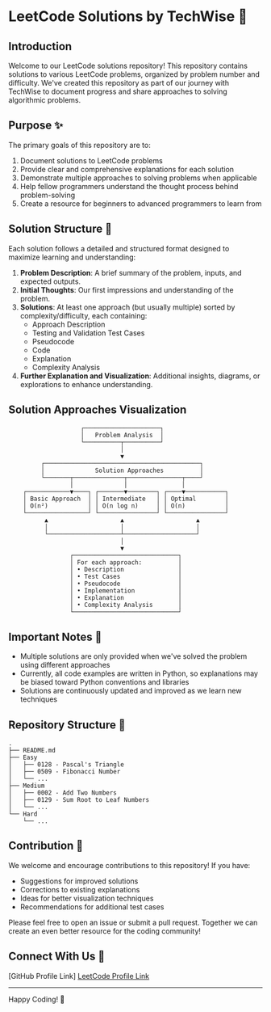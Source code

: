 # LeetCode Solutions by TechWise 🚀

## Introduction

Welcome to our LeetCode solutions repository! This repository contains solutions to various LeetCode problems, organized by problem number and difficulty. We've created this repository as part of our journey with TechWise to document progress and share approaches to solving algorithmic problems.

## Purpose ✨

The primary goals of this repository are to:

1. Document solutions to LeetCode problems
2. Provide clear and comprehensive explanations for each solution
3. Demonstrate multiple approaches to solving problems when applicable
4. Help fellow programmers understand the thought process behind problem-solving
5. Create a resource for beginners to advanced programmers to learn from

## Solution Structure 📝

Each solution follows a detailed and structured format designed to maximize learning and understanding:

1. **Problem Description**: A brief summary of the problem, inputs, and expected outputs.
2. **Initial Thoughts**: Our first impressions and understanding of the problem.
3. **Solutions**: At least one approach (but usually multiple) sorted by complexity/difficulty, each containing:
   - Approach Description
   - Testing and Validation Test Cases
   - Pseudocode
   - Code
   - Explanation
   - Complexity Analysis
4. **Further Explanation and Visualization**: Additional insights, diagrams, or explorations to enhance understanding.

## Solution Approaches Visualization

```
                    ┌─────────────────────┐
                    │   Problem Analysis  │
                    └──────────┬──────────┘
                               │
                               ▼
         ┌───────────────────────────────────────────┐
         │              Solution Approaches          │
         └───────┬──────────────┬───────────────┬────┘
                 │              │               │
    ┌────────────▼────┐ ┌───────▼────────┐ ┌────▼───────────┐
    │ Basic Approach  │ │ Intermediate   │ │ Optimal        │
    │ O(n²)           │ │ O(n log n)     │ │ O(n)           │
    └─────────────────┘ └────────────────┘ └────────────────┘
          ▲                    ▲                    ▲
          │                    │                    │
          └────────────────────┴────────────────────┘
                               │
                               ▼
                 ┌─────────────────────────────┐
                 │ For each approach:          │
                 │ • Description               │
                 │ • Test Cases                │
                 │ • Pseudocode                │
                 │ • Implementation            │
                 │ • Explanation               │
                 │ • Complexity Analysis       │
                 └─────────────────────────────┘
```

## Important Notes 📌

- Multiple solutions are only provided when we've solved the problem using different approaches
- Currently, all code examples are written in Python, so explanations may be biased toward Python conventions and libraries
- Solutions are continuously updated and improved as we learn new techniques

## Repository Structure 📂

```
.
├── README.md
├── Easy
│   ├── 0128 - Pascal's Triangle
│   ├── 0509 - Fibonacci Number
│   └── ...
├── Medium
│   ├── 0002 - Add Two Numbers
│   ├── 0129 - Sum Root to Leaf Numbers
│   └── ...
└── Hard
    └── ...
```

## Contribution 🤝

We welcome and encourage contributions to this repository! If you have:

- Suggestions for improved solutions
- Corrections to existing explanations
- Ideas for better visualization techniques
- Recommendations for additional test cases

Please feel free to open an issue or submit a pull request. Together we can create an even better resource for the coding community!

## Connect With Us 🔗

[GitHub Profile Link]
[LeetCode Profile Link](https://leetcode.com/TechWise/)

---

Happy Coding! 🚀
